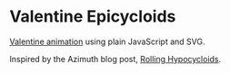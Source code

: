 # Valentine Epicycloids

[Valentine animation](https://klortho.github.io/valentine-epicycloids/)
using plain JavaScript and SVG.

Inspired by the Azimuth blog post, [Rolling
Hypocycloids](https://johncarlosbaez.wordpress.com/2013/12/03/rolling-hypocycloids/).
